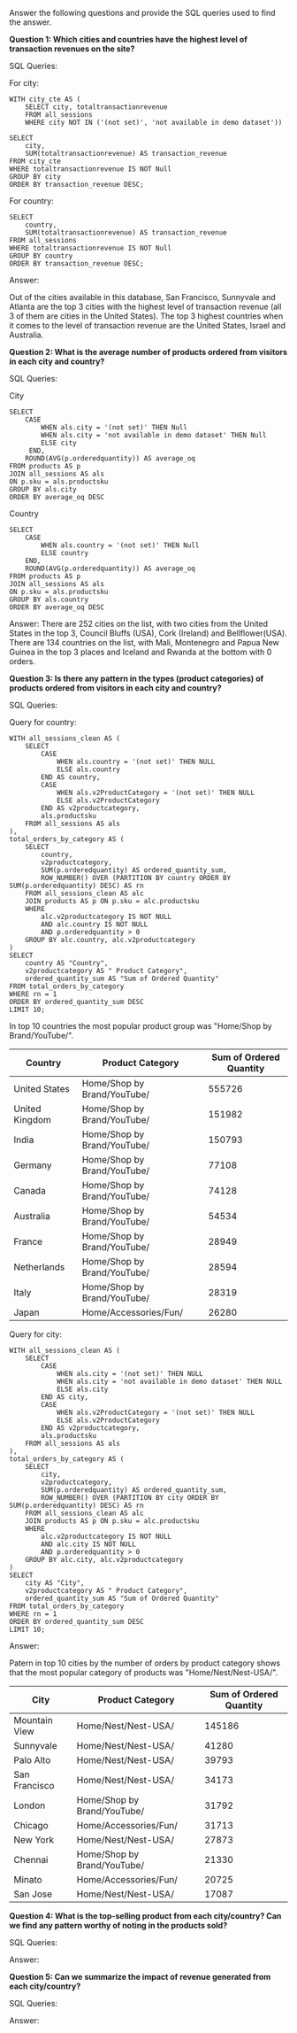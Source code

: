 Answer the following questions and provide the SQL queries used to find the answer.

    
**Question 1: Which cities and countries have the highest level of transaction revenues on the site?**


SQL Queries:



For city:
```
WITH city_cte AS (
	SELECT city, totaltransactionrevenue
	FROM all_sessions
	WHERE city NOT IN ('(not set)', 'not available in demo dataset'))

SELECT 
    city,
    SUM(totaltransactionrevenue) AS transaction_revenue
FROM city_cte
WHERE totaltransactionrevenue IS NOT Null
GROUP BY city
ORDER BY transaction_revenue DESC;
```

For country:
```
SELECT 
    country, 
    SUM(totaltransactionrevenue) AS transaction_revenue
FROM all_sessions
WHERE totaltransactionrevenue IS NOT Null
GROUP BY country
ORDER BY transaction_revenue DESC;
```


Answer: 

Out of the cities available in this database, San Francisco, Sunnyvale and Atlanta are the top 3 cities with the highest level of transaction revenue (all 3 of them are cities in the United States). The top 3 highest countries when it comes to the level of transaction revenue are the United States, Israel and Australia.




**Question 2: What is the average number of products ordered from visitors in each city and country?**


SQL Queries:

City
```
SELECT 
	CASE
		WHEN als.city = '(not set)' THEN Null
		WHEN als.city = 'not available in demo dataset' THEN Null
	 	ELSE city
	 END,
	ROUND(AVG(p.orderedquantity)) AS average_oq
FROM products AS p
JOIN all_sessions AS als
ON p.sku = als.productsku
GROUP BY als.city
ORDER BY average_oq DESC
```
Country
```
SELECT 
	CASE
		WHEN als.country = '(not set)' THEN Null
		ELSE country
	END,
	ROUND(AVG(p.orderedquantity)) AS average_oq
FROM products AS p
JOIN all_sessions AS als
ON p.sku = als.productsku
GROUP BY als.country
ORDER BY average_oq DESC
```

Answer:
There are 252 cities on the list, with two cities from the United States in the top 3, Council Bluffs (USA), Cork (Ireland) and Bellflower(USA).
There are 134 countries on the list, with Mali, Montenegro and Papua New Guinea in the top 3 places and Iceland and Rwanda at the bottom with 0 orders.




**Question 3: Is there any pattern in the types (product categories) of products ordered from visitors in each city and country?**


SQL Queries:

Query for country:
```
WITH all_sessions_clean AS (
    SELECT 
        CASE
            WHEN als.country = '(not set)' THEN NULL
            ELSE als.country
        END AS country,
        CASE
            WHEN als.v2ProductCategory = '(not set)' THEN NULL
            ELSE als.v2ProductCategory
        END AS v2productcategory,
        als.productsku
    FROM all_sessions AS als
),
total_orders_by_category AS (
    SELECT 
        country, 
        v2productcategory, 
        SUM(p.orderedquantity) AS ordered_quantity_sum,
        ROW_NUMBER() OVER (PARTITION BY country ORDER BY SUM(p.orderedquantity) DESC) AS rn
    FROM all_sessions_clean AS alc
    JOIN products AS p ON p.sku = alc.productsku
    WHERE 
        alc.v2productcategory IS NOT NULL
        AND alc.country IS NOT NULL
        AND p.orderedquantity > 0
    GROUP BY alc.country, alc.v2productcategory
)
SELECT 
    country AS "Country",
    v2productcategory AS " Product Category",
    ordered_quantity_sum AS "Sum of Ordered Quantity"
FROM total_orders_by_category
WHERE rn = 1
ORDER BY ordered_quantity_sum DESC
LIMIT 10;
```
In top 10 countries the most popular product group was "Home/Shop by Brand/YouTube/".

Country	 |Product Category	|Sum of Ordered Quantity
|--------------|---------------------------|------|
|United States	|Home/Shop by Brand/YouTube/	|555726|
|United Kingdom	|Home/Shop by Brand/YouTube/	|151982|
|India	|Home/Shop by Brand/YouTube/	|150793|
|Germany	|Home/Shop by Brand/YouTube/	|77108|
|Canada	|Home/Shop by Brand/YouTube/	|74128|
|Australia	|Home/Shop by Brand/YouTube/	|54534|
|France	|Home/Shop by Brand/YouTube/	|28949|
|Netherlands	|Home/Shop by Brand/YouTube/	|28594|
|Italy	|Home/Shop by Brand/YouTube/	|28319|
|Japan	|Home/Accessories/Fun/	|26280|


Query for city:

```
WITH all_sessions_clean AS (
    SELECT 
        CASE
            WHEN als.city = '(not set)' THEN NULL
            WHEN als.city = 'not available in demo dataset' THEN NULL
            ELSE als.city
        END AS city,
        CASE
            WHEN als.v2ProductCategory = '(not set)' THEN NULL
            ELSE als.v2ProductCategory
        END AS v2productcategory,
        als.productsku
    FROM all_sessions AS als
),
total_orders_by_category AS (
    SELECT 
        city, 
        v2productcategory, 
        SUM(p.orderedquantity) AS ordered_quantity_sum,
        ROW_NUMBER() OVER (PARTITION BY city ORDER BY SUM(p.orderedquantity) DESC) AS rn
    FROM all_sessions_clean AS alc
    JOIN products AS p ON p.sku = alc.productsku
    WHERE 
        alc.v2productcategory IS NOT NULL
        AND alc.city IS NOT NULL
        AND p.orderedquantity > 0
    GROUP BY alc.city, alc.v2productcategory
)
SELECT 
    city AS "City",
    v2productcategory AS " Product Category",
    ordered_quantity_sum AS "Sum of Ordered Quantity"
FROM total_orders_by_category
WHERE rn = 1
ORDER BY ordered_quantity_sum DESC
LIMIT 10;
```

Answer:

Patern in top 10 cities by the number of orders by product category shows that the most popular category of products was "Home/Nest/Nest-USA/".

|City	 |Product Category	|Sum of Ordered Quantity|
|-------------|---------------------|---------------|
|Mountain View	|Home/Nest/Nest-USA/	|145186|
|Sunnyvale	|Home/Nest/Nest-USA/	|41280|
|Palo Alto	|Home/Nest/Nest-USA/	|39793|
|San Francisco	|Home/Nest/Nest-USA/	|34173|
|London	    |Home/Shop by Brand/YouTube/	|31792|
|Chicago	|Home/Accessories/Fun/	|31713|
|New York	|Home/Nest/Nest-USA/	|27873|
|Chennai	|Home/Shop by Brand/YouTube/	|21330|
|Minato	    |Home/Accessories/Fun/	|20725|
|San Jose	|Home/Nest/Nest-USA/	|17087|



**Question 4: What is the top-selling product from each city/country? Can we find any pattern worthy of noting in the products sold?**


SQL Queries:



Answer:





**Question 5: Can we summarize the impact of revenue generated from each city/country?**

SQL Queries:



Answer:







